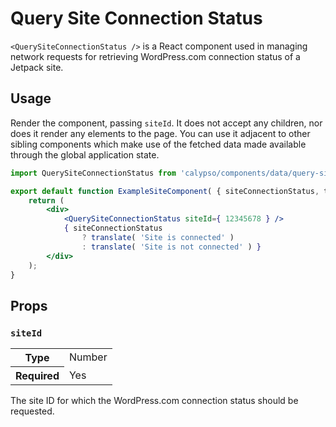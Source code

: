 # Query Site Connection Status

`<QuerySiteConnectionStatus />` is a React component used in managing network requests for retrieving WordPress.com connection status of a Jetpack site.

## Usage

Render the component, passing `siteId`. It does not accept any children, nor does it render any elements to the page. You can use it adjacent to other sibling components which make use of the fetched data made available through the global application state.

```jsx
import QuerySiteConnectionStatus from 'calypso/components/data/query-site-connection-status';

export default function ExampleSiteComponent( { siteConnectionStatus, translate } ) {
	return (
		<div>
			<QuerySiteConnectionStatus siteId={ 12345678 } />
			{ siteConnectionStatus
				? translate( 'Site is connected' )
				: translate( 'Site is not connected' ) }
		</div>
	);
}
```

## Props

### `siteId`

<table>
	<tr><th>Type</th><td>Number</td></tr>
	<tr><th>Required</th><td>Yes</td></tr>
</table>

The site ID for which the WordPress.com connection status should be requested.
